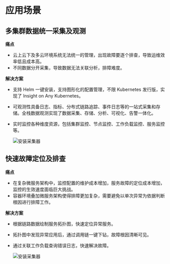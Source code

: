 # 应用场景

## 多集群数据统一采集及观测

**痛点**

- 云上云下及多云环境系统无法统一的管理，出现故障要逐个排查，导致运维效率低且成本高。
- 不同数据分开采集，导致数据无法关联分析，排障难度。

**解决方案** 

- 支持 Helm 一键安装，支持图形化的配置管理，不限 Kubernetes 发行版，实现了 Insight on Any Kubernetes。
- 可观测性具备日志、指标、分布式链路追踪、事件日志等的一站式采集和存储。全栈数据观测实现了数据采集、存储、分析、可视化、告警一体化。
- 实时监控各种维度资源，包括集群监控、节点监控、工作负载监控、服务监控等。

    ![安装采集器](../../images/scenerio01.png)


## 快速故障定位及排查

**痛点**

- 在复杂微服务架构中，监控配置的维护成本增加，服务故障的定位成本增加，监控的生效速度面临巨大挑战。
- 容器环境叠加微服务架构使得排障更加复杂，需要避免以单次异常为依据判断根因进行排障工作。

**解决方案**

- 根据链路数据绘制服务拓扑图，快速定位异常服务。
- 拓扑图中发现异常应用后，通过调用链一键下钻，故障根因清晰可见。
- 通过关联工作负载查询错误日志，快速解决故障。

    ![安装采集器](../../images/scenerio02.png)